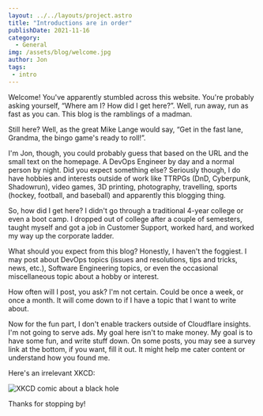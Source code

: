 ```yaml
---
layout: ../../layouts/project.astro
title: "Introductions are in order"
publishDate: 2021-11-16
category:
  - General
img: /assets/blog/welcome.jpg
author: Jon
tags:
 - intro
---
```


Welcome! You've apparently stumbled across this website. You're probably asking yourself, “Where am I? How did I get here?”. Well, run away, run as fast as you can. This blog is the ramblings of a madman.

Still here? Well, as the great Mike Lange would say, “Get in the fast lane, Grandma, the bingo game's ready to roll!”.

I'm Jon, though, you could probably guess that based on the URL and the small text on the homepage. A DevOps Engineer by day and a normal person by night. Did you expect something else? Seriously though, I do have hobbies and interests outside of work like TTRPGs (DnD, Cyberpunk, Shadowrun), video games, 3D printing, photography, travelling, sports (hockey, football, and baseball) and apparently this blogging thing.

So, how did I get here? I didn't go through a traditional 4-year college or even a boot camp. I dropped out of college after a couple of semesters, taught myself and got a job in Customer Support, worked hard, and worked my way up the corporate ladder.

What should you expect from this blog? Honestly, I haven't the foggiest. I may post about DevOps topics (issues and resolutions, tips and tricks, news, etc.), Software Engineering topics, or even the occasional miscellaneous topic about a hobby or interest.

How often will I post, you ask? I'm not certain. Could be once a week, or once a month. It will come down to if I have a topic that I want to write about.

Now for the fun part, I don't enable trackers outside of Cloudflare insights. I'm not going to serve ads. My goal here isn't to make money. My goal is to have some fun, and write stuff down. On some posts, you may see a survey link at the bottom, if you want, fill it out. It might help me cater content or understand how you found me.

Here's an irrelevant XKCD:

![XKCD comic about a black hole](https://imgs.xkcd.com/comics/black_hole.png)

Thanks for stopping by!
